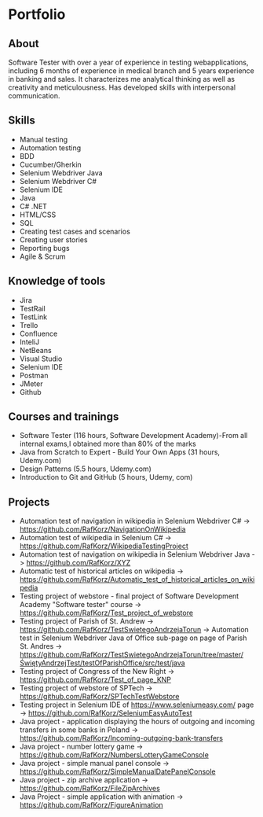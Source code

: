 # Portfolio

## About
  Software Tester with over a year of experience in testing webapplications, including 6 months of experience in medical branch and 5 years experience in banking and sales. It characterizes me analytical thinking as well as creativity and meticulousness. Has developed skills with interpersonal communication.

## Skills
- Manual testing
- Automation testing
- BDD
- Cucumber/Gherkin
- Selenium Webdriver Java
- Selenium Webdriver C#
- Selenium IDE
- Java
- C# .NET
- HTML/CSS
- SQL
- Creating test cases and scenarios
- Creating user stories
- Reporting bugs
- Agile & Scrum

## Knowledge of tools
- Jira
- TestRail
- TestLink
- Trello
- Confluence
- InteliJ
- NetBeans
- Visual Studio
- Selenium IDE
- Postman
- JMeter
- Github

## Courses and trainings
- Software Tester (116 hours, Software Development Academy)-From all internal exams,I obtained more than 80% of the marks
- Java from Scratch to Expert - Build Your Own Apps (31 hours, Udemy.com)
- Design Patterns (5.5 hours, Udemy.com)
- Introduction to Git and GitHub (5 hours, Udemy, com)

## Projects
- Automation test of navigation in wikipedia in Selenium Webdriver C# -> https://github.com/RafKorz/NavigationOnWikipedia
- Automation test of wikipedia in Selenium C# -> https://github.com/RafKorz/WikipediaTestingProject
- Automation test of navigation on wikipedia in Selenium Webdriver Java -> https://github.com/RafKorz/XYZ
- Automatic test of historical articles on wikipedia -> https://github.com/RafKorz/Automatic_test_of_historical_articles_on_wikipedia
- Testing project of webstore - final project of Software Development Academy "Software tester" course -> https://github.com/RafKorz/Test_project_of_webstore
- Testing project of Parish of St. Andrew -> https://github.com/RafKorz/TestSwietegoAndrzejaTorun
  -> Automation test in Selenium Webdriver Java of Office sub-page on page of Parish St. Andres -> https://github.com/RafKorz/TestSwietegoAndrzejaTorun/tree/master/ŚwiętyAndrzejTest/testOfParishOffice/src/test/java
- Testing project of Congress of the New Right -> https://github.com/RafKorz/Test_of_page_KNP
- Testing project of webstore of SPTech -> https://github.com/RafKorz/SPTechTestWebstore
- Testing project in Selenium IDE of https://www.seleniumeasy.com/ page -> https://github.com/RafKorz/SeleniumEasyAutoTest
- Java project - application displaying the hours of outgoing and incoming transfers in some banks in Poland -> https://github.com/RafKorz/Incoming-outgoing-bank-transfers
- Java project - number lottery game -> https://github.com/RafKorz/NumbersLotteryGameConsole
- Java project - simple manual panel console -> https://github.com/RafKorz/SimpleManualDatePanelConsole
- Java project - zip archive application -> https://github.com/RafKorz/FileZipArchives
- Java Project - simple application with animation -> https://github.com/RafKorz/FigureAnimation
